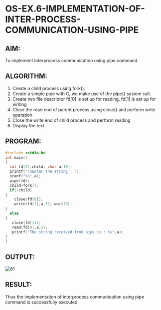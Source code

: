 # OS-EX.6-IMPLEMENTATION-OF-INTER-PROCESS-COMMUNICATION-USING-PIPE

## AIM:
To implement interprocess communication using pipe command.
## ALGORITHM:
1.	Create a child process using fork().
2.	Create a simple pipe with C, we make use of the pipe() system call.
3.	Create two file descriptor fd[0] is set up for reading, fd[1] is set up for writing
4.	Close the read end of parent process using close() and perform write operation
5.	Close the write end of child process and perform reading
6.	Display the text.
## PROGRAM:
```c
#include <stdio.h>
int main()
{
  int fd[2],child; char a[10];
  printf("\nEnter the string : ");
  scanf("%s",a);
  pipe(fd);
  child=fork();
  if(!child)
{
    close(fd[0]);
    write(fd[1],a,5); wait(0);
}
  else
{
   close(fd[1]);
   read(fd[0],a,5);
   printf("The string received from pipe is : %s",a);
}
}
```
## OUTPUT:
![61](https://github.com/A-Thiyagarajan/OS-EX.6-IMPLEMENTATION-OF-INTER-PROCESS-COMMUNICATION-USING-PIPE/assets/118707693/59e561c6-3cf0-4f4a-8c3e-55989ed27398)


## RESULT:
Thus the implementation of interprocess communication using pipe command is successfully executed.
